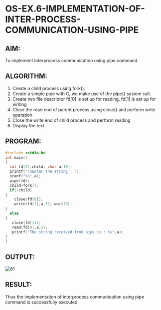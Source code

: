 # OS-EX.6-IMPLEMENTATION-OF-INTER-PROCESS-COMMUNICATION-USING-PIPE

## AIM:
To implement interprocess communication using pipe command.
## ALGORITHM:
1.	Create a child process using fork().
2.	Create a simple pipe with C, we make use of the pipe() system call.
3.	Create two file descriptor fd[0] is set up for reading, fd[1] is set up for writing
4.	Close the read end of parent process using close() and perform write operation
5.	Close the write end of child process and perform reading
6.	Display the text.
## PROGRAM:
```c
#include <stdio.h>
int main()
{
  int fd[2],child; char a[10];
  printf("\nEnter the string : ");
  scanf("%s",a);
  pipe(fd);
  child=fork();
  if(!child)
{
    close(fd[0]);
    write(fd[1],a,5); wait(0);
}
  else
{
   close(fd[1]);
   read(fd[0],a,5);
   printf("The string received from pipe is : %s",a);
}
}
```
## OUTPUT:
![61](https://github.com/A-Thiyagarajan/OS-EX.6-IMPLEMENTATION-OF-INTER-PROCESS-COMMUNICATION-USING-PIPE/assets/118707693/59e561c6-3cf0-4f4a-8c3e-55989ed27398)


## RESULT:
Thus the implementation of interprocess communication using pipe command is successfully executed.
